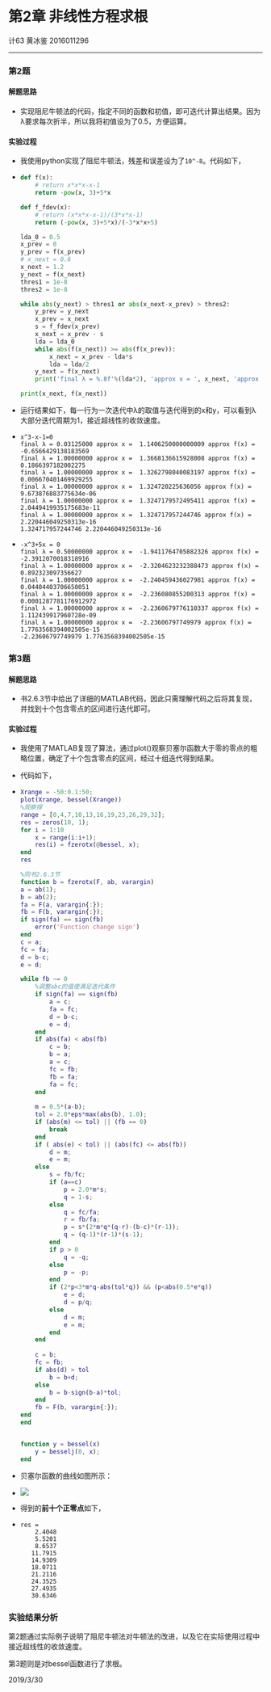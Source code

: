 # 第2章 非线性方程求根

计63 黄冰鉴 2016011296

---

### 第2题

#### 解题思路

- 实现阻尼牛顿法的代码，指定不同的函数和初值，即可迭代计算出结果。因为λ要求每次折半，所以我将初值设为了0.5，方便运算。

#### 实验过程

- 我使用python实现了阻尼牛顿法，残差和误差设为了`10^-8`。代码如下，

- ```python
  def f(x):
      # return x*x*x-x-1
      return -pow(x, 3)+5*x
  
  def f_fdev(x):
      # return (x*x*x-x-1)/(3*x*x-1)
      return (-pow(x, 3)+5*x)/(-3*x*x+5)
  
  lda_0 = 0.5
  x_prev = 0
  y_prev = f(x_prev)
  # x_next = 0.6
  x_next = 1.2
  y_next = f(x_next)
  thres1 = 1e-8
  thres2 = 1e-8
  
  while abs(y_next) > thres1 or abs(x_next-x_prev) > thres2:
      y_prev = y_next
      x_prev = x_next
      s = f_fdev(x_prev)
      x_next = x_prev - s
      lda = lda_0
      while abs(f(x_next)) >= abs(f(x_prev)):
          x_next = x_prev - lda*s
          lda = lda/2
      y_next = f(x_next)
      print('final λ = %.8f'%(lda*2), 'approx x = ', x_next, 'approx f(x) = ', y_next)
  
  print(x_next, f(x_next))
  ```

- 运行结果如下，每一行为一次迭代中λ的取值与迭代得到的x和y，可以看到λ大部分迭代周期为1，接近超线性的收敛速度。

- ```
  x^3-x-1=0
  final λ = 0.03125000 approx x =  1.1406250000000009 approx f(x) =  -0.6566429138183569
  final λ = 1.00000000 approx x =  1.3668136615928008 approx f(x) =  0.1866397182002275
  final λ = 1.00000000 approx x =  1.3262798040083197 approx f(x) =  0.006670401469929255
  final λ = 1.00000000 approx x =  1.324720225636056 approx f(x) =  9.673876883775634e-06
  final λ = 1.00000000 approx x =  1.3247179572495411 approx f(x) =  2.0449419935175683e-11
  final λ = 1.00000000 approx x =  1.324717957244746 approx f(x) =  2.220446049250313e-16
  1.324717957244746 2.220446049250313e-16
  ```

- ```
  -x^3+5x = 0
  final λ = 0.50000000 approx x =  -1.9411764705882326 approx f(x) =  -2.3912070018318916
  final λ = 1.00000000 approx x =  -2.3204623232388473 approx f(x) =  0.892323097356627
  final λ = 1.00000000 approx x =  -2.240459436027981 approx f(x) =  0.04404403706650051
  final λ = 1.00000000 approx x =  -2.236080855200313 approx f(x) =  0.0001287781176912972
  final λ = 1.00000000 approx x =  -2.2360679776110337 approx f(x) =  1.112439917960728e-09
  final λ = 1.00000000 approx x =  -2.23606797749979 approx f(x) =  1.7763568394002505e-15
  -2.23606797749979 1.7763568394002505e-15
  ```



### 第3题

#### 解题思路

- 书2.6.3节中给出了详细的MATLAB代码，因此只需理解代码之后将其复现，并找到十个包含零点的区间进行迭代即可。

#### 实验过程

- 我使用了MATLAB复现了算法，通过plot()观察贝塞尔函数大于零的零点的粗略位置，确定了十个包含零点的区间，经过十组迭代得到结果。

- 代码如下，

- ```matlab
  Xrange = -50:0.1:50;
  plot(Xrange, bessel(Xrange))
  %观察得
  range = [0,4,7,10,13,16,19,23,26,29,32];
  res = zeros(10, 1);
  for i = 1:10
      x = range(i:i+1);
      res(i) = fzerotx(@bessel, x);
  end
  res
  
  %同书2.6.3节
  function b = fzerotx(F, ab, varargin)
  a = ab(1);
  b = ab(2);
  fa = F(a, varargin{:});
  fb = F(b, varargin{:});
  if sign(fa) == sign(fb)
      error('Function change sign')
  end
  c = a;
  fc = fa;
  d = b-c;
  e = d;
  
  while fb ~= 0
      %调整abc的值使满足迭代条件
      if sign(fa) == sign(fb)
          a = c;
          fa = fc;
          d = b-c;
          e = d;
      end
      if abs(fa) < abs(fb)
          c = b;
          b = a;
          a = c;
          fc = fb;
          fb = fa;
          fa = fc;
      end
      
      m = 0.5*(a-b);
      tol = 2.0*eps*max(abs(b), 1.0);
      if (abs(m) <= tol) || (fb == 0)
          break
      end
      if ( abs(e) < tol) || (abs(fc) <= abs(fb))
          d = m;
          e = m;
      else
          s = fb/fc;
          if (a==c)
              p = 2.0*m*s;
              q = 1-s;
          else
              q = fc/fa;
              r = fb/fa;
              p = s*(2*m*q*(q-r)-(b-c)*(r-1));
              q = (q-1)*(r-1)*(s-1);
          end
          if p > 0
              q = -q;
          else
              p = -p;
          end
          if (2*p<3*m*q-abs(tol*q)) && (p<abs(0.5*e*q))
              e = d;
              d = p/q;
          else
              d = m;
              e = m;
          end
      end
      
      c = b;
      fc = fb;
      if abs(d) > tol
          b = b+d;
      else
          b = b-sign(b-a)*tol;
      end
      fb = F(b, varargin{:});
  end
  end
  
  
  function y = bessel(x)
      y = besselj(0, x);
  end
  ```

- 贝塞尔函数的曲线如图所示：

- ![](D:\2019spring\数值分析\Numerical_Analysis_Experiments\lab2\bessel.png)

- 得到的**前十个正零点**如下，

- ```
  res =
      2.4048
      5.5201
      8.6537
     11.7915
     14.9309
     18.0711
     21.2116
     24.3525
     27.4935
     30.6346
  ```



### 实验结果分析

第2题通过实际例子说明了阻尼牛顿法对牛顿法的改进，以及它在实际使用过程中接近超线性的收敛速度。

第3题则是对bessel函数进行了求根。



2019/3/30

